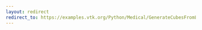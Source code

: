 ```yaml
---
layout: redirect
redirect_to: https://examples.vtk.org/Python/Medical/GenerateCubesFromLabels/
---
```

